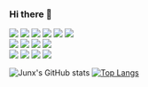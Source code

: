 ### Hi there 👋
![](https://img.shields.io/badge/%2B-Vision-brightgreen)
![](https://img.shields.io/badge/%2B-ML&DL-brightgreen)
![](https://img.shields.io/badge/%2B-Python-brightgreen)
![](https://img.shields.io/badge/%2B-C/C++-brightgreen)
![](https://img.shields.io/badge/%2B-Shell-brightgreen)
![](https://img.shields.io/badge/%2B-Linux-brightgreen)  
![](https://img.shields.io/badge/%E2%86%92-AL-blue)
![](https://img.shields.io/badge/%E2%86%92-AutoML-blue)
![](https://img.shields.io/badge/%E2%86%92-RL-blue)
![](https://img.shields.io/badge/%E2%86%92-NLP-blue)  
![](https://img.shields.io/badge/~-Android-lightgrey)
![](https://img.shields.io/badge/~-Camera-lightgrey)
![](https://img.shields.io/badge/~-Hardware-lightgrey)
![](https://img.shields.io/badge/~-EmbeddingOS-lightgrey)


![Junx's GitHub stats](https://github-readme-stats.vercel.app/api?username=junxnone&show_icons=true&theme=dark)
[![Top Langs](https://github-readme-stats.vercel.app/api/top-langs/?username=junxnone&langs_count=10&hide=javascript,html,CSS,SCSS&layout=compact&custom_title=Junx+Most+Used+Languages)](https://github.com/junxnone)
